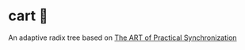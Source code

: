 # cart 🛒

An adaptive radix tree based on [The ART of Practical Synchronization](https://db.in.tum.de/~leis/papers/artsync.pdf)
